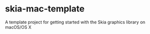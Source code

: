 # skia-mac-template
A template project for getting started with the Skia graphics library on macOS/OS X
